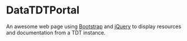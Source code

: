 DataTDTPortal
=============


An awesome web page using [Bootstrap](https://github.com/twitter/bootstrap) and [jQuery](https://github.com/jquery/jquery)  to display resources and documentation from a TDT instance.

